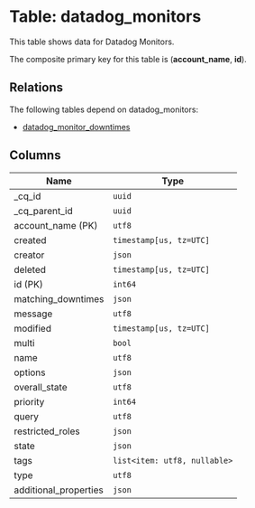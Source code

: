 # Table: datadog_monitors

This table shows data for Datadog Monitors.

The composite primary key for this table is (**account_name**, **id**).

## Relations

The following tables depend on datadog_monitors:
  - [datadog_monitor_downtimes](datadog_monitor_downtimes.md)

## Columns

| Name          | Type          |
| ------------- | ------------- |
|_cq_id|`uuid`|
|_cq_parent_id|`uuid`|
|account_name (PK)|`utf8`|
|created|`timestamp[us, tz=UTC]`|
|creator|`json`|
|deleted|`timestamp[us, tz=UTC]`|
|id (PK)|`int64`|
|matching_downtimes|`json`|
|message|`utf8`|
|modified|`timestamp[us, tz=UTC]`|
|multi|`bool`|
|name|`utf8`|
|options|`json`|
|overall_state|`utf8`|
|priority|`int64`|
|query|`utf8`|
|restricted_roles|`json`|
|state|`json`|
|tags|`list<item: utf8, nullable>`|
|type|`utf8`|
|additional_properties|`json`|